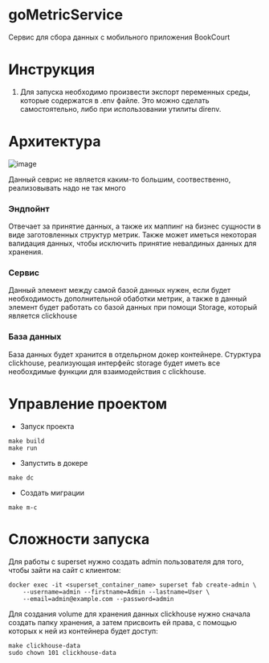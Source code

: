 # goMetricService
Сервис для сбора данных с мобильного приложения BookCourt

# Инструкция
1. Для запуска необходимо произвести экспорт переменных среды, которые содержатся в .env файле. Это можно
   сделать самостоятельно, либо при использовании утилиты direnv. 

# Архитектура

![image](https://github.com/wanna-beat-by-bit/goMetricService/assets/71206074/9b1fb18e-b221-49d6-adde-1d3d2fb0e300)

Данный севрис не является каким-то большим, соотвественно, реализовывать надо не так много
### Эндпойнт
Отвечает за принятие данных, а также их маппинг на бизнес сущности в виде заготовленных структур метрик. 
Также может иметься некоторая валидация данных, чтобы исключить принятие невалдиных данных для хранения.

### Сервис
Данный элемент между самой базой данных нужен, если будет необходимость дополнительной обаботки метрик, 
а также в данный элемент будет работать со базой данных при помощи Storage, который является clickhouse

### База данных
База данных будет хранится в отдельрном докер контейнере. Стурктура clickhouse, реализующая интерфейс 
storage будет иметь все необохдимые функции для взаимодействия с clickhouse.

# Управление проектом
* Запуск проекта
```
make build
make run
```
* Запустить в докере
```
make dc
```
* Создать миграции
```
make m-c
```

# Сложности запуска
Для работы с superset нужно создать admin пользователя для того, чтобы зайти на сайт с клиентом:
```
docker exec -it <superset_container_name> superset fab create-admin \
    --username=admin --firstname=Admin --lastname=User \
    --email=admin@example.com --password=admin
```
Для создания volume для хранения данных clickhouse нужно сначала создать папку хранения, а затем 
присвоить ей права, с помощью которых к ней из контейнера будет доступ:
```
make clickhouse-data
sudo chown 101 clickhouse-data
```
